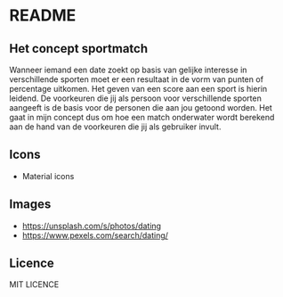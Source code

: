 # README
## Het concept sportmatch
Wanneer iemand een date zoekt op basis van gelijke interesse in verschillende sporten moet er een resultaat in de vorm van punten of percentage uitkomen. Het geven van een score aan een sport is hierin leidend. De voorkeuren die jij als persoon voor verschillende sporten aangeeft is de basis voor de personen die aan jou getoond worden. Het gaat in mijn concept dus om hoe een match onderwater wordt berekend aan de hand van de voorkeuren die jij als gebruiker invult.
## Icons
* Material icons
## Images
* https://unsplash.com/s/photos/dating
* https://www.pexels.com/search/dating/
## Licence
MIT LICENCE

